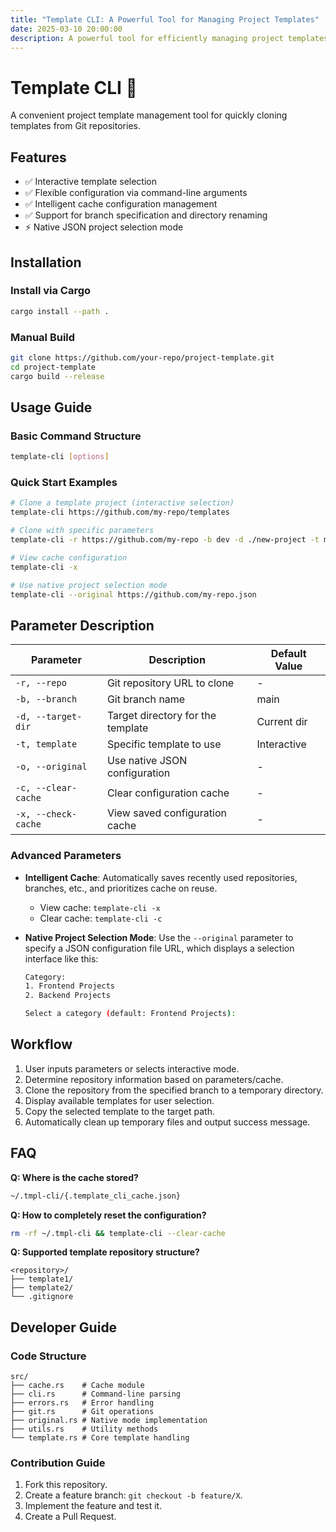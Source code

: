 ```yaml
---
title: "Template CLI: A Powerful Tool for Managing Project Templates"
date: 2025-03-10 20:00:00
description: A powerful tool for efficiently managing project templates, supporting quick cloning and flexible configuration from Git repositories.
---
```


# Template CLI 🚀

A convenient project template management tool for quickly cloning templates from Git repositories.

## Features

- ✅ Interactive template selection
- ✅ Flexible configuration via command-line arguments
- ✅ Intelligent cache configuration management
- ✅ Support for branch specification and directory renaming
- ⚡ Native JSON project selection mode

## Installation

### Install via Cargo

```bash
cargo install --path .
```

### Manual Build

```bash
git clone https://github.com/your-repo/project-template.git
cd project-template
cargo build --release
```

## Usage Guide

### Basic Command Structure

```bash
template-cli [options]
```

### Quick Start Examples

```bash
# Clone a template project (interactive selection)
template-cli https://github.com/my-repo/templates

# Clone with specific parameters
template-cli -r https://github.com/my-repo -b dev -d ./new-project -t my_template

# View cache configuration
template-cli -x

# Use native project selection mode
template-cli --original https://github.com/my-repo.json
```

## Parameter Description

| Parameter           | Description                       | Default Value |
| ------------------- | --------------------------------- | ------------- |
| `-r, --repo`        | Git repository URL to clone       | -             |
| `-b, --branch`      | Git branch name                   | main          |
| `-d, --target-dir`  | Target directory for the template | Current dir   |
| `-t, template`      | Specific template to use          | Interactive   |
| `-o, --original`    | Use native JSON configuration     | -             |
| `-c, --clear-cache` | Clear configuration cache         | -             |
| `-x, --check-cache` | View saved configuration cache    | -             |

### Advanced Parameters

- **Intelligent Cache**:
  Automatically saves recently used repositories, branches, etc., and prioritizes cache on reuse.

  - View cache: `template-cli -x`
  - Clear cache: `template-cli -c`

- **Native Project Selection Mode**:
  Use the `--original` parameter to specify a JSON configuration file URL, which displays a selection interface like this:

  ```bash
  Category:
  1. Frontend Projects
  2. Backend Projects

  Select a category (default: Frontend Projects):
  ```

## Workflow

1. User inputs parameters or selects interactive mode.
2. Determine repository information based on parameters/cache.
3. Clone the repository from the specified branch to a temporary directory.
4. Display available templates for user selection.
5. Copy the selected template to the target path.
6. Automatically clean up temporary files and output success message.

## FAQ

**Q: Where is the cache stored?**

```bash
~/.tmpl-cli/{.template_cli_cache.json}
```

**Q: How to completely reset the configuration?**

```bash
rm -rf ~/.tmpl-cli && template-cli --clear-cache
```

**Q: Supported template repository structure?**

```
<repository>/
├── template1/
├── template2/
└── .gitignore
```

## Developer Guide

### Code Structure

```
src/
├── cache.rs    # Cache module
├── cli.rs      # Command-line parsing
├── errors.rs   # Error handling
├── git.rs      # Git operations
├── original.rs # Native mode implementation
├── utils.rs    # Utility methods
└── template.rs # Core template handling
```

### Contribution Guide

1. Fork this repository.
2. Create a feature branch: `git checkout -b feature/X`.
3. Implement the feature and test it.
4. Create a Pull Request.
